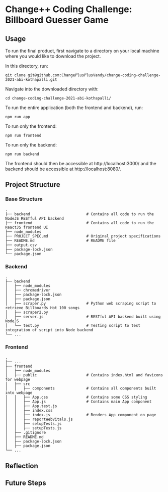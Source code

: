 # Change++ Coding Challenge: Billboard Guesser Game

## Usage

To run the final product, first navigate to a directory on your local machine where you would like to download the project.

In this directory, run:

    git clone git@github.com:ChangePlusPlusVandy/change-coding-challenge-2021-abi-kothapalli.git

Navigate into the downloaded directory with:

    cd change-coding-challenge-2021-abi-kothapalli/

To run the entire application (both the frontend and backend), run:

    npm run app

To run only the frontend:

    npm run frontend

To run only the backend:

    npm run backend

The frontend should then be accessible at http://localhost:3000/ and the backend should be accessible at http://localhost:8080/.

## Project Structure

### Base Structure

    .
    ├── backend                         # Contains all code to run the NodeJS RESTful API backend
    ├── frontend                        # Contains all code to run the ReactJS frontend UI
    ├── node_modules
    ├── PROJECT_SPEC.md                 # Original project specifications
    ├── README.md                       # README file
    ├── output.csv
    ├── package-lock.json
    └── package.json

### Backend

    .
    ├── backend
    │   ├── node_modules
    │   ├── chromedriver
    │   ├── package-lock.json
    │   ├── package.json
    │   ├── scraper.py                  # Python web scraping script to retrieve Billboards Hot 100 songs
    │   ├── scraper2.py
    │   ├── server.js                   # RESTful API backend built using NodeJS
    │   └── test.py                     # Testing script to test integration of script into Node backend
    └── ...

### Frontend

    .
    ├── ...
    ├── frontend
    │   ├── node_modules
    │   ├── public                      # Contains index.html and favicons for webpage
    │   ├── src
    │   │   ├── components              # Contains all components built into webpage
    │   │   ├── App.css                 # Contains some CSS styling
    │   │   ├── App.js                  # Contains main App component
    │   │   ├── App.test.js
    │   │   ├── index.css
    │   │   ├── index.js                # Renders App component on page
    │   │   ├── reportWebVitals.js
    │   │   ├── setupTests.js
    │   │   ├── setupTests.js
    │   ├── .gitignore
    │   ├── README.md
    │   ├── package-lock.json
    │   ├── package.json
    └── ...

## Reflection

## Future Steps
